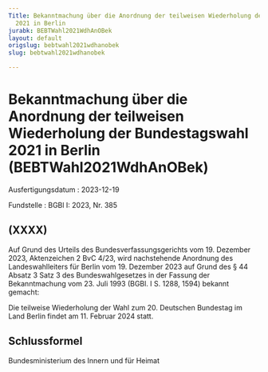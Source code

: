 ```yaml
---
Title: Bekanntmachung über die Anordnung der teilweisen Wiederholung der Bundestagswahl
  2021 in Berlin
jurabk: BEBTWahl2021WdhAnOBek
layout: default
origslug: bebtwahl2021wdhanobek
slug: bebtwahl2021wdhanobek

---
```


# Bekanntmachung über die Anordnung der teilweisen Wiederholung der Bundestagswahl 2021 in Berlin (BEBTWahl2021WdhAnOBek)

Ausfertigungsdatum
:   2023-12-19

Fundstelle
:   BGBl I: 2023, Nr. 385


## (XXXX)

Auf Grund des Urteils des Bundesverfassungsgerichts vom 19. Dezember 2023, Aktenzeichen 2 BvC 4/23, wird nachstehende Anordnung des Landeswahlleiters für Berlin vom 19. Dezember 2023 auf Grund des § 44 Absatz 3 Satz 3 des Bundeswahlgesetzes in der Fassung der Bekanntmachung vom 23. Juli 1993 (BGBl. I S. 1288, 1594) bekannt gemacht:

Die teilweise Wiederholung der Wahl zum 20. Deutschen Bundestag im Land Berlin findet am 11. Februar 2024 statt.


## Schlussformel

Bundesministerium des Innern und für Heimat

